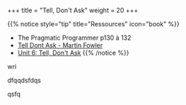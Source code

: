 +++
title = "Tell, Don't Ask"
weight = 20
+++

{{% notice style="tip" title="Ressources" icon="book" %}}
- The Pragmatic Programmer p130 à 132
- [Tell Dont Ask - Martin Fowler](https://martinfowler.com/bliki/TellDontAsk.html)
- [Unit 6: Tell, Don't Ask](https://nus-cs2030s.github.io/2021-s2/06-tell-dont-ask.html)
{{% /notice %}}

wri


dfqqdsfdqs


qsfq


